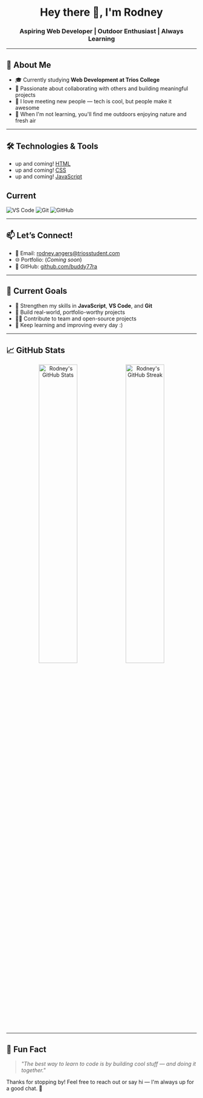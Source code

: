 ## <!-- GitHub Profile README for Rodney -->
<h1 align="center">Hey there 👋, I'm Rodney</h1>
<h3 align="center">Aspiring Web Developer | Outdoor Enthusiast | Always Learning</h3>

---

## 🌱 About Me

- 🎓 Currently studying **Web Development at Trios College**
- 🤝 Passionate about collaborating with others and building meaningful projects
- 💬 I love meeting new people — tech is cool, but people make it awesome
- 🌲 When I'm not learning, you'll find me outdoors enjoying nature and fresh air

---

## 🛠️ Technologies & Tools

- up and coming! [HTML](https://img.shields.io/badge/HTML5-E34F26?style=flat&logo=html5&logoColor=white)
- up and coming! [CSS](https://img.shields.io/badge/CSS3-1572B6?style=flat&logo=css3&logoColor=white)
- up and coming! [JavaScript](https://img.shields.io/badge/JavaScript-F7DF1E?style=flat&logo=javascript&logoColor=black)

## Current
![VS Code](https://img.shields.io/badge/VSCode-007ACC?style=flat&logo=visual-studio-code&logoColor=white)
![Git](https://img.shields.io/badge/Git-F05032?style=flat&logo=git&logoColor=white)
![GitHub](https://img.shields.io/badge/GitHub-181717?style=flat&logo=github&logoColor=white)

---

## 📫 Let’s Connect!

- 📧 Email: rodney.angers@triosstudent.com   
- 🌐 Portfolio: (*Coming soon*)  
- 🐙 GitHub: [github.com/buddy77ra](https://github.com/buddy77ra)

---

## 🔭 Current Goals

- 🔧 Strengthen my skills in **JavaScript**, **VS Code**, and **Git**
- 🚀 Build real-world, portfolio-worthy projects
- 👨‍💻 Contribute to team and open-source projects
- 🧠 Keep learning and improving every day :)

---

## 📈 GitHub Stats

<p align="center">
  <img src="https://github-readme-stats.vercel.app/api?username=buddy77ra&show_icons=true&theme=tokyonight" alt="Rodney's GitHub Stats" width="45%"/>
  <img src="https://github-readme-streak-stats.herokuapp.com?user=buddy77ra&theme=tokyonight" alt="Rodney's GitHub Streak" width="45%"/>
</p>

---

## 🧠 Fun Fact

> _"The best way to learn to code is by building cool stuff — and doing it together."_  

Thanks for stopping by! Feel free to reach out or say hi — I'm always up for a good chat. 🚀
